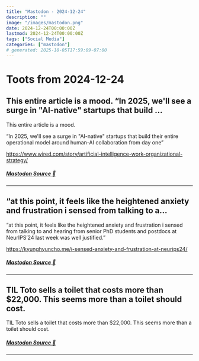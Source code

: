 ```yaml
---
title: "Mastodon - 2024-12-24"
description: ""
image: "/images/mastodon.png"
date: 2024-12-24T00:00:00Z
lastmod: 2024-12-24T00:00:00Z
tags: ["Social Media"]
categories: ["mastodon"]
# generated: 2025-10-05T17:59:09-07:00
---
```


# Toots from 2024-12-24

## This entire article is a mood.  “In 2025, we'll see a surge in "AI-native" startups that build ...

This entire article is a mood.

“In 2025, we'll see a surge in "AI-native" startups that build their entire operational model around human-AI collaboration from day one”

<https://www.wired.com/story/artificial-intelligence-work-organizational-strategy/>

##### [Mastodon Source 🐘](https://hachyderm.io/@mweagle/113709537598509036)

---

## “at this point, it feels like the heightened anxiety and frustration i sensed from talking to a...

“at this point, it feels like the heightened anxiety and frustration i sensed from talking to and hearing from senior PhD students and postdocs at NeurIPS’24 last week was well justified.”

<https://kyunghyuncho.me/i-sensed-anxiety-and-frustration-at-neurips24/>

##### [Mastodon Source 🐘](https://hachyderm.io/@mweagle/113709449865641438)

---

## TIL Toto sells a toilet that costs more than $22,000. This seems more than a toilet should cost.

TIL Toto sells a toilet that costs more than $22,000. This seems more than a toilet should cost.

##### [Mastodon Source 🐘](https://hachyderm.io/@mweagle/113706435374201547)

---

